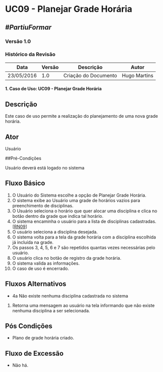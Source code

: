 # **UC09 - Planejar Grade Horária**

##  ***#PartiuFormar***

### **Versão 1.0**

### Histórico da Revisão
Data|Versão|Descrição|Autor
-----|------|---------|-------
23/05/2016| 1.0 |Criação do Documento | Hugo Martins

#### 1. Caso de Uso: UC09 - Planejar Grade Horária

## Descrição

Este caso de uso permite a realização do planejamento de uma nova grade horária.

## Ator

Usuário

##Pré-Condições

Usuário deverá está logado no sistema

## Fluxo Básico 
1. O Usuário do Sistema escolhe a opção de Planejar Grade Horária.
2. O sistema exibe ao Usuário uma grade de horários vazios para preenchimento de disciplinas.
3. O Usuário seleciona o horário que quer alocar uma disciplina e clica no botão dentro da grade que indica tal horário.
4. O sistema encaminha o usuário para a lista de disciplinas cadastradas. [[RN09](https://github.com/vitornere/partiuformar/wiki/Regras-de-Neg%C3%B3cio#grade)]
5. O usuário seleciona a disciplina desejada.
6. O sistema volta para a tela da grade horária com a disciplina escolhida já incluída na grade.
7. Os passos 3, 4, 5, 6 e 7 são repetidos quantas vezes necessárias pelo usuário.
8. O usuário clica no botão de registro da grade horária.
9. O sistema valida as informações.
6. O caso de uso é encerrado.
	
## Fluxos Alternativos

* 4a Não existe nenhuma disciplina cadastrada no sistema
 1. Retorna uma mensagem ao usuário na tela informando que não existe nenhuma disciplina a ser selecionada.

## Pós Condições
* Plano de grade horária criado.

## Fluxo de Excessão
* Não há.